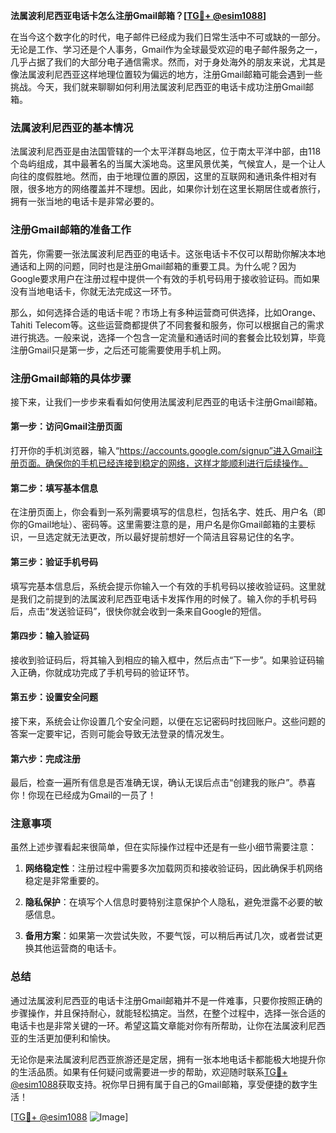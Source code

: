 **法属波利尼西亚电话卡怎么注册Gmail邮箱？[[TG💪+ @esim1088](https://t.me/s/esim1088)]**

在当今这个数字化的时代，电子邮件已经成为我们日常生活中不可或缺的一部分。无论是工作、学习还是个人事务，Gmail作为全球最受欢迎的电子邮件服务之一，几乎占据了我们的大部分电子通信需求。然而，对于身处海外的朋友来说，尤其是像法属波利尼西亚这样地理位置较为偏远的地方，注册Gmail邮箱可能会遇到一些挑战。今天，我们就来聊聊如何利用法属波利尼西亚的电话卡成功注册Gmail邮箱。

### 法属波利尼西亚的基本情况

法属波利尼西亚是由法国管辖的一个太平洋群岛地区，位于南太平洋中部，由118个岛屿组成，其中最著名的当属大溪地岛。这里风景优美，气候宜人，是一个让人向往的度假胜地。然而，由于地理位置的原因，这里的互联网和通讯条件相对有限，很多地方的网络覆盖并不理想。因此，如果你计划在这里长期居住或者旅行，拥有一张当地的电话卡是非常必要的。

### 注册Gmail邮箱的准备工作

首先，你需要一张法属波利尼西亚的电话卡。这张电话卡不仅可以帮助你解决本地通话和上网的问题，同时也是注册Gmail邮箱的重要工具。为什么呢？因为Google要求用户在注册过程中提供一个有效的手机号码用于接收验证码。而如果没有当地电话卡，你就无法完成这一环节。

那么，如何选择合适的电话卡呢？市场上有多种运营商可供选择，比如Orange、Tahiti Telecom等。这些运营商都提供了不同套餐和服务，你可以根据自己的需求进行挑选。一般来说，选择一个包含一定流量和通话时间的套餐会比较划算，毕竟注册Gmail只是第一步，之后还可能需要使用手机上网。

### 注册Gmail邮箱的具体步骤

接下来，让我们一步步来看看如何使用法属波利尼西亚的电话卡注册Gmail邮箱。

#### 第一步：访问Gmail注册页面

打开你的手机浏览器，输入“https://accounts.google.com/signup”进入Gmail注册页面。确保你的手机已经连接到稳定的网络，这样才能顺利进行后续操作。

#### 第二步：填写基本信息

在注册页面上，你会看到一系列需要填写的信息栏，包括名字、姓氏、用户名（即你的Gmail地址）、密码等。这里需要注意的是，用户名是你Gmail邮箱的主要标识，一旦选定就无法更改，所以最好提前想好一个简洁且容易记住的名字。

#### 第三步：验证手机号码

填写完基本信息后，系统会提示你输入一个有效的手机号码以接收验证码。这里就是我们之前提到的法属波利尼西亚电话卡发挥作用的时候了。输入你的手机号码后，点击“发送验证码”，很快你就会收到一条来自Google的短信。

#### 第四步：输入验证码

接收到验证码后，将其输入到相应的输入框中，然后点击“下一步”。如果验证码输入正确，你就成功完成了手机号码的验证环节。

#### 第五步：设置安全问题

接下来，系统会让你设置几个安全问题，以便在忘记密码时找回账户。这些问题的答案一定要牢记，否则可能会导致无法登录的情况发生。

#### 第六步：完成注册

最后，检查一遍所有信息是否准确无误，确认无误后点击“创建我的账户”。恭喜你！你现在已经成为Gmail的一员了！

### 注意事项

虽然上述步骤看起来很简单，但在实际操作过程中还是有一些小细节需要注意：

1. **网络稳定性**：注册过程中需要多次加载网页和接收验证码，因此确保手机网络稳定是非常重要的。
   
2. **隐私保护**：在填写个人信息时要特别注意保护个人隐私，避免泄露不必要的敏感信息。

3. **备用方案**：如果第一次尝试失败，不要气馁，可以稍后再试几次，或者尝试更换其他运营商的电话卡。

### 总结

通过法属波利尼西亚的电话卡注册Gmail邮箱并不是一件难事，只要你按照正确的步骤操作，并且保持耐心，就能轻松搞定。当然，在整个过程中，选择一张合适的电话卡也是非常关键的一环。希望这篇文章能对你有所帮助，让你在法属波利尼西亚的生活更加便利和愉快。

无论你是来法属波利尼西亚旅游还是定居，拥有一张本地电话卡都能极大地提升你的生活品质。如果有任何疑问或需要进一步的帮助，欢迎随时联系[TG💪+ @esim1088](https://t.me/s/esim1088)获取支持。祝你早日拥有属于自己的Gmail邮箱，享受便捷的数字生活！

[[TG💪+ @esim1088](https://t.me/s/esim1088) ![Image](https://i.postimg.cc/4NQfJmqS/Snipaste-2025-05-13-00-14-12.png)]
